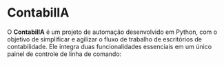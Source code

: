 # ContabilIA
O **ContabilIA** é um projeto de automação desenvolvido em Python, com o objetivo de simplificar e agilizar o fluxo de trabalho de escritórios de contabilidade. Ele integra duas funcionalidades essenciais em um único painel de controle de linha de comando:
